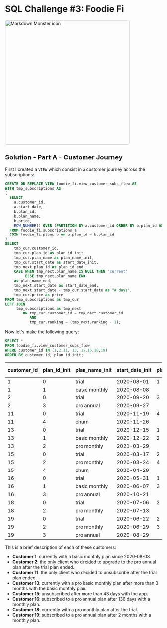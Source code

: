 # SQL Challenge #3: Foodie Fi

<img src="https://8weeksqlchallenge.com/images/case-study-designs/3.png"
     alt="Markdown Monster icon" style="height:400px;width:400px;border-radius:5px;"/>

## Solution - Part A - Customer Journey

First I created a `VIEW` which consist in a customer journey across the subscriptions:

```sql
CREATE OR REPLACE VIEW foodie_fi.view_customer_subs_flow AS
WITH tmp_subscriptions AS
(
  SELECT
  	a.customer_id,
  	a.start_date,
  	b.plan_id,
  	b.plan_name,
  	b.price,
  	ROW_NUMBER() OVER (PARTITION BY a.customer_id ORDER BY b.plan_id ASC) ranking
  FROM foodie_fi.subscriptions a
  JOIN foodie_fi.plans b on a.plan_id = b.plan_id
)
SELECT
	tmp_cur.customer_id,
	tmp_cur.plan_id as plan_id_init,
    tmp_cur.plan_name as plan_name_init,
    tmp_cur.start_date as start_date_init,
    tmp_next.plan_id as plan_id_end,
	CASE WHEN tmp_next.plan_name IS NULL THEN 'current'
    	 ELSE tmp_next.plan_name END
    as plan_name_end,
	tmp_next.start_date as start_date_end,
    tmp_next.start_date - tmp_cur.start_date as "# days",
    tmp_cur.price as price
FROM tmp_subscriptions as tmp_cur
LEFT JOIN
	 tmp_subscriptions as tmp_next
    	ON tmp_cur.customer_id = tmp_next.customer_id
           AND
           tmp_cur.ranking = (tmp_next.ranking - 1);
```

Now let's make the following query:
```sql
SELECT *
FROM foodie_fi.view_customer_subs_flow
WHERE customer_id IN (1,2,11, 13, 15,16,18,19)
ORDER BY customer_id, plan_id_init;
```

|customer_id|plan_id_init|plan_name_init|start_date_init|plan_id_end|plan_name_end|start_date_end|# days|price|
|:----|:----|:----|:----|:----|:----|:----|:----|:----|
|1|0|trial|2020-08-01|1|basic monthly|2020-08-08|7|0.00|
|1|1|basic monthly|2020-08-08| |current| | |9.90|
|2|0|trial|2020-09-20|3|pro annual|2020-09-27|7|0.00|
|2|3|pro annual|2020-09-27| |current| | |199.00|
|11|0|trial|2020-11-19|4|churn|2020-11-26|7|0.00|
|11|4|churn|2020-11-26| |current| | | |
|13|0|trial|2020-12-15|1|basic monthly|2020-12-22|7|0.00|
|13|1|basic monthly|2020-12-22|2|pro monthly|2021-03-29|97|9.90|
|13|2|pro monthly|2021-03-29| |current| | |19.90|
|15|0|trial|2020-03-17|2|pro monthly|2020-03-24|7|0.00|
|15|2|pro monthly|2020-03-24|4|churn|2020-04-29|36|19.90|
|15|4|churn|2020-04-29| |current| | | |
|16|0|trial|2020-05-31|1|basic monthly|2020-06-07|7|0.00|
|16|1|basic monthly|2020-06-07|3|pro annual|2020-10-21|136|9.90|
|16|3|pro annual|2020-10-21| |current| | |199.00|
|18|0|trial|2020-07-06|2|pro monthly|2020-07-13|7|0.00|
|18|2|pro monthly|2020-07-13| |current| | |19.90|
|19|0|trial|2020-06-22|2|pro monthly|2020-06-29|7|0.00|
|19|2|pro monthly|2020-06-29|3|pro annual|2020-08-29|61|19.90|
|19|3|pro annual|2020-08-29| |current| | |199.00|

This is a brief description of each of these customers:
- **Customer 1**: currently with a basic monthly plan since 2020-08-08
- **Customer 2**: the only client who decided to upgrade to the pro annual plan after the trial plan ended.
- **Customer 11**: the only client who decided to unsubscribe after the trial plan ended.
- **Customer 13**: currently with a pro basic monthly plan after more than 3 months with the basic monthly plan.
- **Customer 15**: unsubscribed after more than 43 days with the app.
- **Customer 16**: subscribed to a pro annual plan after 136 days with a monthly plan.
- **Customer 18**: currently with a pro monthly plan after the trial.
- **Customer 19**: subscribed to a pro annual plan after 2 months with a monthly plan.